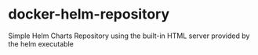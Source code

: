 # docker-helm-repository
Simple Helm Charts Repository using the built-in HTML server provided by the helm executable
